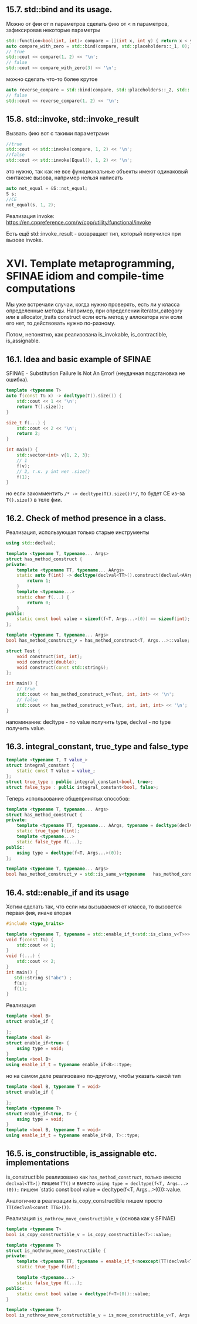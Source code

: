 ## 15.7. std::bind and its usage.
Можно от фии от n параметров сделать фию от < n параметров, зафиксировав некоторые параметры
```cpp
std::function<bool(int, int)> compare = [](int x, int y) { return x < y;>};
auto compare_with_zero = std::bind(compare, std::placeholders::_1, 0);
// true
std::cout << compare(1, 2) << '\n';
// false
std::cout << compare_with_zero(3) << '\n';
```
можно сделать что-то более крутое
```cpp
auto reverse_compare = std::bind(compare, std::placeholders::_2, std:::placeholders::_1);
// false
std::cout << reverse_compare(1, 2) << '\n';
```
## 15.8. std::invoke, std::invoke_result
Вызвать фию вот с такими параметрами
```cpp
//true
std::cout << std::invoke(compare, 1, 2) << '\n';
//false
std::cout << std::invoke(Equal(), 1, 2) << '\n';
```
это нужно, так как не все функциональные объекты имеют одинаковый синтаксис вызова, например нельзя написать
```cpp
auto not_equal = &S::not_equal;
S s;
//CE
not_equal(s, 1, 2);
```
Реализация invoke: https://en.cppreference.com/w/cpp/utility/functional/invoke

Есть ещё std::invoke_result - возвращает тип, который получился при вызове invoke.
# XVI. Template metaprogramming, SFINAE idiom and compile-time computations
Мы уже встречали случаи, когда нужно проверять, есть ли у класса определенные методы. Например, при определении iterator_category или в allocator_traits construct если есть метод у аллокатора или если его нет, то действовать нужно по-разному.

Потом, непонятно, как реализована is_invokable, is_contractible, is_assignable.
## 16.1. Idea and basic example of SFINAE
SFINAE - Substitution Failure Is Not An Error!
(неудачная подстановка не ошибка).
```cpp
template <typename T>
auto f(const T& x) -> decltype(T().size()) {
    std::cout << 1 << '\n';
    return T().size();
}

size_t f(...) {
    std::cout << 2 << '\n';
    return 2;
}

int main() {
    std::vector<int> v{1, 2, 3};
    // 1
    f(v);
    // 2, т.к. у int нет .size()
    f(1);
}
```
но если закомментить `/* -> decltype(T().size())*/`, то будет CE из-за `T().size()` в теле фии.
## 16.2. Check of method presence in a class.
Реализация, использующая только старые инструменты
```cpp
using std::declval;

template <typename T, typename... Args>
struct has_method_construct {
private:
    template <typename TT, typename... AArgs>
    static auto f(int) -> decltype(declval<TT>().construct(declval<AArgs>()...), int()) {
        return 1;
    }
    template <typename...>
    static char f(...) {
        return 0;
    }
public:
    static const bool value = sizeof(f<T, Args...>(0)) == sizeof(int);
};

template <typename T, typename... Args>
bool has_method_construct_v = has_method_construct<T, Args...>::value;

struct Test {
    void construct(int, int);
    void construct(double);
    void construct(const std::string&);
};

int main() {
    // true
    std::cout << has_method_construct_v<Test, int, int> << '\n';
    // false
    std::cout << has_method_construct_v<Test, int, int, int> << '\n';
}
```
напоминание: decltype - по value получить type, declval - по type получить value.

## 16.3. integral_constant, true_type and false_type
```cpp
template <typename T, T value_>
struct integral_constant {
    static const T value = value_;
};
struct true_type : public integral_constant<bool, true>;
struct false_type : public integral_constant<bool, false>;
```
Теперь использование общепринятых способов:
```cpp
template <typename T, typename... Args>
struct has_method_construct {
private:
    template <typename TT, typename... AArgs, typename = decltype(declval<TT>().construct(declval<AArgs>()...))>
    static true_type f(int);
    template <typename...>
    static false_type f(...);
public:
    using type = decltype(f<T, Args...>(0));
};

template <typename T, typename... Args>
bool has_method_construct_v = std::is_same_v<typename   has_method_construct<T, Args...>::type,, true_type>;
```
## 16.4. std::enable_if and its usage
Хотим сделать так, что если мы вызываемся от класса, то вызовется первая фия, иначе вторая
```cpp
#include <type_traits>

template <typename T, typename = std::enable_if_t<std::is_class_v<T>>>
void f(const T&) {
    std::cout << 1;
}
void f(...) {
    std::cout << 2;
}
int main() {
   std::string s("abc") ;
   f(s);
   f(1);
}
```
Реализация
```cpp
template <bool B>
struct enable_if {

};
template <bool B>
struct enable_if<true> {
    using type = void;
}
template <bool B>
using enable_if_t = typename enable_if<B>::type;
```
но на самом деле реализовано по-другому, чтобы указать какой тип
```cpp
template <bool B, typename T = void>
struct enable_if {

};
template <typename T>
struct enable_if<true, T> {
    using type = void;
}
template <bool B, typename T = void>
using enable_if_t = typename enable_if<B, T>::type;
```
## 16.5. is_constructible, is_assignable etc. implementations
is_constructible реализовано как `has_method_construct`, только вместо `declval<TT>()` пишем `TT()` и вместо `using type = decltype(f<T, Args...>(0));` пишем `static const bool value = decltype(f<T, Args...>(0))::value.

Аналогично в реализации is_copy_constructible пишем просто `TT(declval<const TT&>())`.

Реализация `is_nothrow_move_constructible_v` (основа как у SFINAE)
```cpp
template <typename T>
bool is_copy_constructible_v = is_copy_constructible<T>::value;

template <typename T>
struct is_nothrow_move_constructible {
private:
    template <typename TT, typename = enable_if_t<noexcept(TT(declval<TT>()))>>
    static true_type f(int);

    template <typename...>
    static false_type f(...);
public:
    static const bool value = decltype(f<T>(0))::value;
}

template <typename T>
bool is_nothrow_move_constructible_v = is_move_constructible_v<T, Args...> && noexcept(T(declval<T>()))